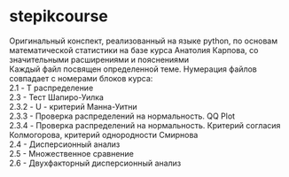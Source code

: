 # stepikcourse
Оригинальный конспект, реализованный на языке python, по основам математической статистики на базе курса Анатолия Карпова, со значительными расширениями и пояснениями \
Каждый файл посвящен определенной теме. Нумерация файлов совпадает с номерами блоков курса: \
2.1 - T распределение \
2.3 - Тест Шапиро-Уилка \
2.3.2 - U - критерий Манна-Уитни \
2.3.3 - Проверка распределений на нормальность. QQ Plot \
2.3.4 - Проверка распределений на нормальность. Критерий согласия Колмогорова, критерий однородности Смирнова \
2.4 - Дисперсионный анализ \
2.5 - Множественное сравнение \
2.6 - Двухфакторный дисперсионный анализ


